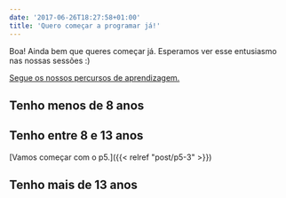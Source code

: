 ```yaml
---
date: '2017-06-26T18:27:58+01:00'
title: 'Quero começar a programar já!'
---
```


Boa! Ainda bem que queres começar já. Esperamos ver esse entusiasmo nas nossas sessões :)

[Segue os nossos percursos de aprendizagem.](/legacy/)

## Tenho menos de 8 anos

## Tenho entre 8 e 13 anos

[Vamos começar com o p5.]({{< relref "post/p5-3" >}})

## Tenho mais de 13 anos

